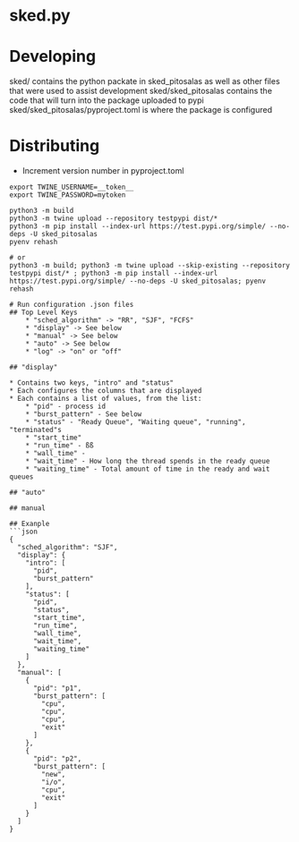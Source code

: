 # sked.py

# Developing

sked/ contains the python packate in sked_pitosalas as well as other files that were used to assist development
sked/sked_pitosalas contains the code that will turn into the package uploaded to pypi
sked/sked_pitosalas/pyproject.toml is where the package is configured

# Distributing


* Increment version number in pyproject.toml
```
export TWINE_USERNAME=__token__
export TWINE_PASSWORD=mytoken 

python3 -m build
python3 -m twine upload --repository testpypi dist/* 
python3 -m pip install --index-url https://test.pypi.org/simple/ --no-deps -U sked_pitosalas
pyenv rehash

# or
python3 -m build; python3 -m twine upload --skip-existing --repository testpypi dist/* ; python3 -m pip install --index-url https://test.pypi.org/simple/ --no-deps -U sked_pitosalas; pyenv rehash

# Run configuration .json files
## Top Level Keys
    * "sched_algorithm" -> "RR", "SJF", "FCFS"
    * "display" -> See below
    * "manual" -> See below
    * "auto" -> See below
    * "log" -> "on" or "off"

## "display" 

* Contains two keys, "intro" and "status"
* Each configures the columns that are displayed
* Each contains a list of values, from the list:
    * "pid" - process id
    * "burst_pattern" - See below
    * "status" - "Ready Queue", "Waiting queue", "running", "terminated"s
    * "start_time"
    * "run_time" - ßß
    * "wall_time" - 
    * "wait_time" - How long the thread spends in the ready queue
    * "waiting_time" - Total amount of time in the ready and wait queues

## "auto"

## manual

## Exanple
```json
{
  "sched_algorithm": "SJF",
  "display": {
    "intro": [
      "pid",
      "burst_pattern"
    ],
    "status": [
      "pid",
      "status",
      "start_time",
      "run_time",
      "wall_time",
      "wait_time",
      "waiting_time"
    ]
  },
  "manual": [
    {
      "pid": "p1",
      "burst_pattern": [
        "cpu",
        "cpu",
        "cpu",
        "exit"
      ]
    },
    {
      "pid": "p2",
      "burst_pattern": [
        "new",
        "i/o",
        "cpu",
        "exit"
      ]
    }
  ]
}
```
